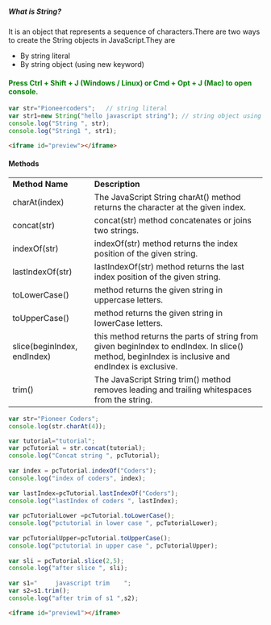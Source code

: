 <h5>What is String?</h5>	
<p>It is an object that represents a sequence of characters.There are two ways to create the String objects in JavaScript.They are</p>	
<ul>
	<li>By string literal</li>
	<li>By string object (using new keyword)</li>
</ul>


<h4 style="color:green;">Press Ctrl + Shift + J (Windows / Linux) or Cmd + Opt + J (Mac) to open console. </h4>
<!--try with different assignment operators like a ^= b, a |= b, a &= b etc. -->

```javascript
var str="Pioneercoders";   // string literal
var str1=new String("hello javascript string"); // string object using new keyword
console.log("String ", str);
console.log("String1 ", str1);
```

```html
<iframe id="preview"></iframe>
```

<h4>Methods</h4>
<table class="pc-table">
	<tr>
		<td><b>Method Name</b></td>
		<td><b>Description</b></td>
	</tr>
	<tr>
		<td>charAt(index)</td>
		<td>The JavaScript String charAt() method returns the character at the given index.</td>
	</tr>
	<tr>
		<td>concat(str)</td>
		<td>concat(str) method concatenates or joins two strings.</td>
	</tr>
	<tr>
		<td>indexOf(str)</td>
		<td>indexOf(str) method returns the index position of the given string.</td>
	</tr>
	<tr>
		<td>lastIndexOf(str)</td>
		<td>lastIndexOf(str) method returns the last index position of the given string.</td>
	</tr>
	<tr>
		<td>toLowerCase()</td>
		<td>method returns the given string in uppercase letters.</td>
	</tr>
	<tr>
		<td>toUpperCase()</td>
		<td>  method returns the given string in lowerCase letters.</td>
	</tr>
	<tr>
		<td>slice(beginIndex, endIndex)</td>
		<td>this method returns the parts of string from given beginIndex to endIndex. In slice() method, beginIndex is inclusive and endIndex is exclusive.</td>
	</tr>
	<tr>
		<td>trim()</td>
		<td>The JavaScript String trim() method removes leading and trailing whitespaces from the string.</td>
	</tr>
</table>

```javascript
var str="Pioneer Coders";  
console.log(str.charAt(4));

var tutorial="tutorial";  
var pcTutorial = str.concat(tutorial);  
console.log("Concat string ", pcTutorial);
	 
var index = pcTutorial.indexOf("Coders");  
console.log("index of coders", index); 
	  
var lastIndex=pcTutorial.lastIndexOf("Coders");  
console.log("lastIndex of coders ", lastIndex);
	  
var pcTutorialLower =pcTutorial.toLowerCase();  
console.log("pctutorial in lower case ", pcTutorialLower);
	 
var pcTutorialUpper=pcTutorial.toUpperCase();  
console.log("pctutorial in upper case ", pcTutorialUpper);
	 
var sli = pcTutorial.slice(2,5);  
console.log("after slice ", sli);  
	
var s1="     javascript trim    ";  
var s2=s1.trim();  
console.log("after trim of s1 ",s2); 
``` 

 ```html
<iframe id="preview1"></iframe>
```

<!--
<h4>charAt(index) Method</h4>
<p>The JavaScript String charAt() method returns the character at the given index.</p>
 <h5>Example</h5> 
@CODE_START@@HTML@<script>  
	var str="Pioneercoders";  
	document.write(str.charAt(4));  
</script>@CODE_END@
<div class="min-height-50" id="jsStringCode1"><button type="button"  class="cws-button border-radius bt-color-3 pull-right" ng-click="tryYourSelf('jsStringCode1','js')">Try Yourself</button></div>
<div class="output-panel"> 
	<p>e</p>
</div>

<h4>concat(str) Method</h4>
<p>The JavaScript String concat(str) method concatenates or joins two strings.</p>
 <h5>Example</h5> 
@CODE_START@@HTML@<script>  
	var s1="Pioneercoders";  
	var s2="tutorial";  
	var s3=s1.concat(s2);  
	document.write(s3);  
</script>@CODE_END@
<div class="min-height-50" id="jsStringCode2"><button type="button"  class="cws-button border-radius bt-color-3 pull-right" ng-click="tryYourSelf('jsStringCode2','js')">Try Yourself</button></div>
<div class="output-panel"> 
	<p>Pioneercoders Tutorial</p>
</div>

<h4>indexOf(str) Method</h4>
<p>The JavaScript String indexOf(str) method returns the index position of the given string.</p>
 <h5>Example</h5>
@CODE_START@@HTML@<script>  
	var s1="Pioneercoders javascript Tutorial";  
	var n=s1.indexOf("script");  
	document.write(n);  
</script>@CODE_END@ 
<div class="min-height-50" id="jsStringCode3"><button type="button"  class="cws-button border-radius bt-color-3 pull-right" ng-click="tryYourSelf('jsStringCode3','js')">Try Yourself</button></div>
<div class="output-panel"> 
	<p>18</p>
</div>

<h4>lastIndexOf(str) Method</h4>
<p>The JavaScript String lastIndexOf(str) method returns the last index position of the given string.</p>
 <h5>Example</h5>
@CODE_START@@HTML@<script>  
	var s1="Pioneercoders javascript Tutorial";  
	var n=s1.lastIndexOf("Tutorial");  
	document.write(n);  
</script>@CODE_END@  
<div class="min-height-50" id="jsStringCode4"><button type="button"  class="cws-button border-radius bt-color-3 pull-right" ng-click="tryYourSelf('jsStringCode4','js')">Try Yourself</button></div>
<div class="output-panel"> 
	<p>25</p>
</div>

<h4>toLowerCase() Method</h4>
<p>The JavaScript String toLowerCase() method returns the given string in lowercase letters.</p>
 <h5>Example</h5>
@CODE_START@@HTML@<script>  
	var s1="Pioneercoders javascript Tutorial";  
	var s2=s1.toLowerCase();  
	document.write(s2);  
</script>@CODE_END@  
<div class="min-height-50" id="jsStringCode5"><button type="button"  class="cws-button border-radius bt-color-3 pull-right" ng-click="tryYourSelf('jsStringCode5','js')">Try Yourself</button></div>
<div class="output-panel"> 
	<p>pioneercoders javascript tutorial</p>
</div>

<h4>toUpperCase() Method</h4>
<p>The JavaScript String toUpperCase() method returns the given string in uppercase letters.</p>
 <h5>Example</h5>
@CODE_START@@HTML@<script>  
	var s1="Pioneercoders javascript Tutorial";  
	var s2=s1.toUpperCase();  
	document.write(s2);  
</script>@CODE_END@  
<div class="min-height-50" id="jsStringCode6"><button type="button"  class="cws-button border-radius bt-color-3 pull-right" ng-click="tryYourSelf('jsStringCode6','js')">Try Yourself</button></div>
<div class="output-panel"> 
	<p>PIONEERCODERS JAVASCRIPT TUTORIAL</p>
</div>

<h4>slice(beginIndex, endIndex) Method</h4>
<p>The JavaScript String slice(beginIndex, endIndex) method returns the parts of string from given beginIndex to endIndex. In slice() method, beginIndex is inclusive and endIndex is exclusive.</p>
 <h5>Example</h5>
@CODE_START@@HTML@<script>  
	var s1="abcdefgh";  
	var s2=s1.slice(2,5);  
	document.write(s2);  
</script>@CODE_END@   
<div class="min-height-50" id="jsStringCode7"><button type="button"  class="cws-button border-radius bt-color-3 pull-right" ng-click="tryYourSelf('jsStringCode7','js')">Try Yourself</button></div>
<div class="output-panel"> 
	<p>cde</p>
</div>

<h4>trim() Method</h4>
<p>The JavaScript String trim() method removes leading and trailing whitespaces from the string..</p>
 <h5>Example</h5>
</div>@CODE_START@@HTML@<script>  
	var s1="     javascript trim    ";  
	var s2=s1.trim();  
	document.write(s2);  
</script>@CODE_END@ 
<div class="min-height-50" id="jsStringCode9"><button type="button"  class="cws-button border-radius bt-color-3 pull-right" ng-click="tryYourSelf('jsStringCode9','js')">Try Yourself</button></div>
<div class="output-panel"> 
	<p>javascript trim</p>
</div>
-->
